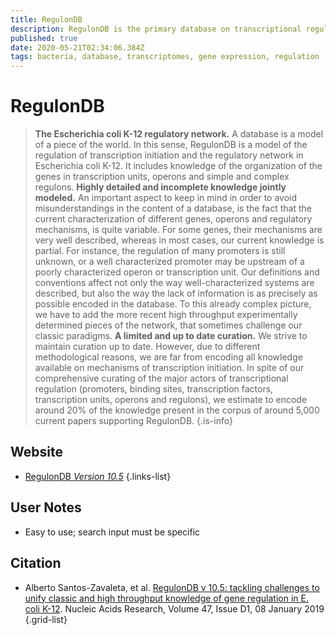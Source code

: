 ```yaml
---
title: RegulonDB
description: RegulonDB is the primary database on transcriptional regulation in Escherichia coli K-12 containing knowledge manually curated from original scientific publications, complemented with high throughput datasets and comprehensive computational predictions.
published: true
date: 2020-05-21T02:34:06.384Z
tags: bacteria, database, transcriptomes, gene expression, regulation
---
```


# RegulonDB

> **The Escherichia coli K-12 regulatory network.** A database is a model of a piece of the world. In this sense, RegulonDB is a model of the regulation of transcription initiation and the regulatory network in Escherichia coli K-12. It includes knowledge of the organization of the genes in transcription units, operons and simple and complex regulons.
&NewLine;
**Highly detailed and incomplete knowledge jointly modeled.** An important aspect to keep in mind in order to avoid misunderstandings in the content of a database, is the fact that the current characterization of different genes, operons and regulatory mechanisms, is quite variable. For some genes, their mechanisms are very well described, whereas in most cases, our current knowledge is partial. For instance, the regulation of many promoters is still unknown, or a well characterized promoter may be upstream of a poorly characterized operon or transcription unit. Our definitions and conventions affect not only the way well-characterized systems are described, but also the way the lack of information is as precisely as possible encoded in the database.
&NewLine;
To this already complex picture, we have to add the more recent high throughput experimentally determined pieces of the network, that sometimes challenge our classic paradigms.
&NewLine;
**A limited and up to date curation.** We strive to maintain curation up to date. However, due to different methodological reasons, we are far from encoding all knowledge available on mechanisms of transcription initiation. In spite of our comprehensive curating of the major actors of transcriptional regulation (promoters, binding sites, transcription factors, transcription units, operons and regulons), we estimate to encode around 20% of the knowledge present in the corpus of around 5,000 current papers supporting RegulonDB.
{.is-info}

## Website

- [RegulonDB *Version 10.5*](http://regulondb.ccg.unam.mx)
{.links-list}

## User Notes
- Easy to use; search input must be specific


## Citation

- Alberto Santos-Zavaleta, et al. [RegulonDB v 10.5: tackling challenges to unify classic and high throughput knowledge of gene regulation in E. coli K-12](https://academic.oup.com/nar/article/47/D1/D212/5160972). Nucleic Acids Research, Volume 47, Issue D1, 08 January 2019
{.grid-list}